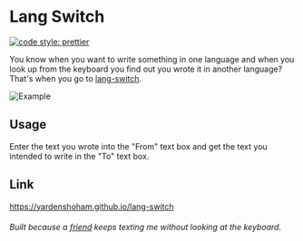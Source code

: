 # Lang Switch

<!-- [![JavaScript Style Guide](https://img.shields.io/badge/code_style-prettier-brightgreen.svg)](https://prettier.io) -->

[![code style: prettier](https://img.shields.io/badge/code_style-prettier-ff69b4.svg?style=flat-square)](https://github.com/prettier/prettier)

You know when you want to write something in one language and when you look up from the keyboard you find out you wrote it in another language?
That's when you go to [lang-switch](https://yardenshoham.github.io/lang-switch).

![Example](https://user-images.githubusercontent.com/20454870/64967007-55a04300-d88f-11e9-9fbf-a5a4db87b408.gif)

## Usage

Enter the text you wrote into the "From" text box and get the text you intended to write in the "To" text box.

## Link

https://yardenshoham.github.io/lang-switch

###### Built because a [friend](https://github.com/RonKatz1) keeps texting me without looking at the keyboard.
